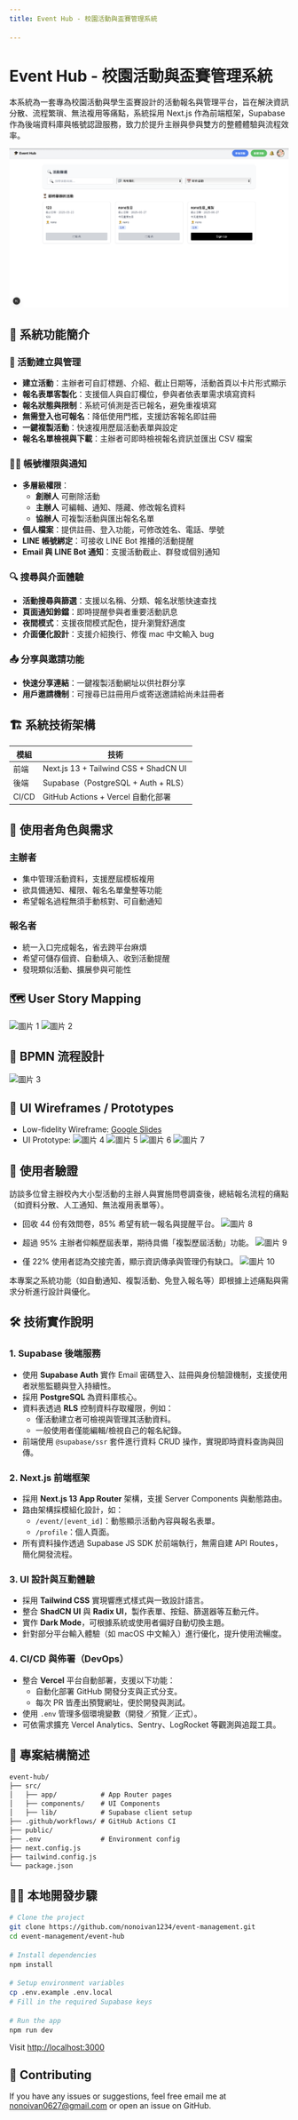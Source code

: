 ```yaml
---
title: Event Hub - 校園活動與盃賽管理系統

---
```


# Event Hub - 校園活動與盃賽管理系統

本系統為一套專為校園活動與學生盃賽設計的活動報名與管理平台，旨在解決資訊分散、流程繁瑣、無法複用等痛點，系統採用 Next.js 作為前端框架，Supabase 作為後端資料庫與帳號認證服務，致力於提升主辦與參與雙方的整體體驗與流程效率。

![Demo](img.png)

## 📌 系統功能簡介

### 🧾 活動建立與管理
- **建立活動**：主辦者可自訂標題、介紹、截止日期等，活動首頁以卡片形式顯示
- **報名表單客製化**：支援個人與自訂欄位，參與者依表單需求填寫資料
- **報名狀態與限制**：系統可偵測是否已報名，避免重複填寫
- **無需登入也可報名**：降低使用門檻，支援訪客報名即註冊
- **一鍵複製活動**：快速複用歷屆活動表單與設定
- **報名名單檢視與下載**：主辦者可即時檢視報名資訊並匯出 CSV 檔案

### 🧑‍💼 帳號權限與通知
- **多層級權限**：
  - **創辦人** 可刪除活動
  - **主辦人** 可編輯、通知、隱藏、修改報名資料
  - **協辦人** 可複製活動與匯出報名名單
- **個人檔案**：提供註冊、登入功能，可修改姓名、電話、學號
- **LINE 帳號綁定**：可接收 LINE Bot 推播的活動提醒
- **Email 與 LINE Bot 通知**：支援活動截止、群發或個別通知

### 🔍 搜尋與介面體驗
- **活動搜尋與篩選**：支援以名稱、分類、報名狀態快速查找
- **頁面通知鈴鐺**：即時提醒參與者重要活動訊息
- **夜間模式**：支援夜間模式配色，提升瀏覽舒適度
- **介面優化設計**：支援介紹換行、修復 mac 中文輸入 bug

### 📤 分享與邀請功能
- **快速分享連結**：一鍵複製活動網址以供社群分享
- **用戶邀請機制**：可搜尋已註冊用戶或寄送邀請給尚未註冊者


## 🏗️ 系統技術架構

| 模組 | 技術 |
|------|------|
| 前端 | Next.js 13 + Tailwind CSS + ShadCN UI |
| 後端 | Supabase（PostgreSQL + Auth + RLS） |
| CI/CD | GitHub Actions + Vercel 自動化部署 |


## 🧩 使用者角色與需求

### 主辦者
- 集中管理活動資料，支援歷屆模板複用
- 欲具備通知、權限、報名名單彙整等功能
- 希望報名過程無須手動核對、可自動通知

### 報名者
- 統一入口完成報名，省去跨平台麻煩
- 希望可儲存個資、自動填入、收到活動提醒
- 發現類似活動、擴展參與可能性

## 🗺️ User Story Mapping
![圖片 1](https://hackmd.io/_uploads/HJpDEj-7ll.png)
![圖片 2](https://hackmd.io/_uploads/HkNuEsbXxl.png)

## 🧭 BPMN 流程設計
![圖片 3](https://hackmd.io/_uploads/Ska_Vjbmee.png)


## 🎨 UI Wireframes / Prototypes

- Low-fidelity Wireframe: [Google Slides](https://docs.google.com/presentation/d/1IckYR2fwwjBb4FbgvfEIIiAOCfBqgaKcQ4BCkdFKR8k/)
- UI Prototype: 
![圖片 4](https://hackmd.io/_uploads/SkgtNsZmgl.png)
![圖片 5](https://hackmd.io/_uploads/BJQY4jZXge.png)
![圖片 6](https://hackmd.io/_uploads/ryLFNoWQll.png)
![圖片 7](https://hackmd.io/_uploads/B1cFEiZ7ee.png)

## 🧪 使用者驗證

訪談多位曾主辦校內大小型活動的主辦人與實施問卷調查後，總結報名流程的痛點（如資料分散、人工通知、無法複用表單等）。
- 回收 44 份有效問卷，85% 希望有統一報名與提醒平台。
![圖片 8](https://hackmd.io/_uploads/BJiDV1mQlg.png)

- 超過 95% 主辦者仰賴歷屆表單，期待具備「複製歷屆活動」功能。
![圖片 9](https://hackmd.io/_uploads/rkQ9NJmXex.png)

- 僅 22% 使用者認為交接完善，顯示資訊傳承與管理仍有缺口。
![圖片 10](https://hackmd.io/_uploads/S1jKN1Qmll.png)


本專案之系統功能（如自動通知、複製活動、免登入報名等）即根據上述痛點與需求分析進行設計與優化。

## 🛠️ 技術實作說明

### 1. Supabase 後端服務

- 使用 **Supabase Auth** 實作 Email 密碼登入、註冊與身份驗證機制，支援使用者狀態監聽與登入持續性。
- 採用 **PostgreSQL** 為資料庫核心。
- 資料表透過 **RLS** 控制資料存取權限，例如：
  - 僅活動建立者可檢視與管理其活動資料。
  - 一般使用者僅能編輯/檢視自己的報名紀錄。
- 前端使用 `@supabase/ssr` 套件進行資料 CRUD 操作，實現即時資料查詢與回傳。

### 2. Next.js 前端框架

- 採用 **Next.js 13 App Router** 架構，支援 Server Components 與動態路由。
- 路由架構採模組化設計，如：
  - `/event/[event_id]`：動態顯示活動內容與報名表單。
  - `/profile`：個人頁面。
- 所有資料操作透過 Supabase JS SDK 於前端執行，無需自建 API Routes，簡化開發流程。

### 3. UI 設計與互動體驗

- 採用 **Tailwind CSS** 實現響應式樣式與一致設計語言。
- 整合 **ShadCN UI** 與 **Radix UI**，製作表單、按鈕、篩選器等互動元件。
- 實作 **Dark Mode**，可根據系統或使用者偏好自動切換主題。
- 針對部分平台輸入體驗（如 macOS 中文輸入）進行優化，提升使用流暢度。

### 4. CI/CD 與佈署（DevOps）


- 整合 **Vercel** 平台自動部署，支援以下功能：
  - 自動化部署 GitHub 開發分支與正式分支。
  - 每次 PR 皆產出預覽網址，便於開發與測試。
- 使用 `.env` 管理多個環境變數（開發／預覽／正式）。
- 可依需求擴充 Vercel Analytics、Sentry、LogRocket 等觀測與追蹤工具。

## 📂 專案結構簡述

```
event-hub/
├── src/
│   ├── app/           # App Router pages
│   ├── components/    # UI Components
│   ├── lib/           # Supabase client setup
├── .github/workflows/ # GitHub Actions CI
├── public/
├── .env               # Environment config
├── next.config.js
├── tailwind.config.js
└── package.json
```

## 🧑‍💻 本地開發步驟

```bash
# Clone the project
git clone https://github.com/nonoivan1234/event-management.git
cd event-management/event-hub

# Install dependencies
npm install

# Setup environment variables
cp .env.example .env.local
# Fill in the required Supabase keys

# Run the app
npm run dev
```

Visit [http://localhost:3000](http://localhost:3000)

## 📢 Contributing
If you have any issues or suggestions, feel free email me at nonoivan0627@gmail.com or open an issue on GitHub.